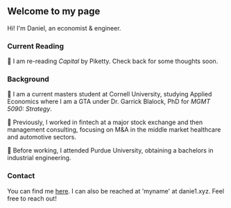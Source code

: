 ## Welcome to my page

Hi! I'm Daniel, an economist & engineer. 

### Current Reading

📖 I am re-reading *Capital* by Piketty. Check back for some thoughts soon.

### Background

🏫 I am a current masters student at Cornell University, studying Applied Economics where I am a GTA under Dr. Garrick Blalock, PhD for *MGMT 5090: Strategy*.

🌱 Previously, I worked in fintech at a major stock exchange and then management consulting, focusing on M&A in the middle market healthcare and automotive sectors. 

🚂 Before working, I attended Purdue University, obtaining a bachelors in industrial engineering.

### Contact

You can find me [here](https://twitter.com/NecessaryForm).
I can also be reached at 'myname' at danie1.xyz. Feel free to reach out!

